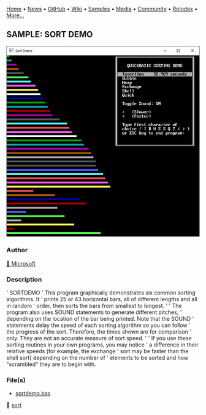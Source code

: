 [Home](https://qb64.com) • [News](../../news.md) • [GitHub](../../github.md) • [Wiki](../../wiki.md) • [Samples](../../samples.md) • [Media](../../media.md) • [Community](../../community.md) • [Rolodex](../../rolodex.md) • [More...](../../more.md)

## SAMPLE: SORT DEMO

![screenshot.png](img/screenshot.png)

### Author

[🐝 Microsoft](../microsoft.md) 

### Description

'                                 SORTDEMO
' This program graphically demonstrates six common sorting algorithms.  It
' prints 25 or 43 horizontal bars, all of different lengths and all in random
' order, then sorts the bars from smallest to longest.
'
' The program also uses SOUND statements to generate different pitches,
' depending on the location of the bar being printed. Note that the SOUND
' statements delay the speed of each sorting algorithm so you can follow
' the progress of the sort.  Therefore, the times shown are for comparison
' only. They are not an accurate measure of sort speed.
'
' If you use these sorting routines in your own programs, you may notice
' a difference in their relative speeds (for example, the exchange
' sort may be faster than the shell sort) depending on the number of
' elements to be sorted and how "scrambled" they are to begin with.

### File(s)

* [sortdemo.bas](src/sortdemo.bas)

🔗 [sort](../sort.md)
